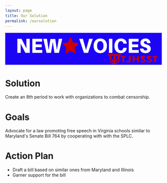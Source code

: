 ```yaml
---
layout: page
title: Our Solution
permalink: /oursolution
---
```


![New Voices TJHSST](img/TJHSST.png)

# Solution

Create an 8th period to work with organizations to combat censorship.

# Goals

Advocate for a law promoting free speech in Virginia schools similar to Maryland's Senate Bill 764 by cooperating with with the SPLC.

# Action Plan

* Draft a bill based on similar ones from Maryland and Illinois
* Garner support for the bill

